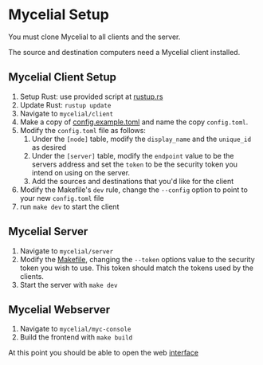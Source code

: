 # Mycelial Setup

You must clone Mycelial to all clients and the server.

The source and destination computers need a Mycelial client installed.

## Mycelial Client Setup

1. Setup Rust: use provided script at [rustup.rs](https://rustup.rs)
2. Update Rust: `rustup update`
3. Navigate to `mycelial/client`
4. Make a copy of [config.example.toml](../client/config.example.toml) and name the copy `config.toml`.
5. Modify the `config.toml` file as follows:
   1. Under the `[node]` table, modify the `display_name` and the `unique_id` as desired
   2. Under the `[server]` table, modify the `endpoint` value to be the servers address and set the `token` to be the security token you intend on using on the server.
   3. Add the sources and destinations that you'd like for the client
6. Modify the Makefile's `dev` rule, change the `--config` option to point to your new `config.toml` file
7. run `make dev` to start the client

## Mycelial Server

1. Navigate to `mycelial/server`
2. Modify the [Makefile](../server/Makefile.md), changing the `--token` options value to the security token you wish to use. This token should match the tokens used by the clients.
3. Start the server with `make dev`

## Mycelial Webserver

1. Navigate to `mycelial/myc-console`
2. Build the frontend with `make build`

At this point you should be able to open the web [interface](http://localhost:8080)